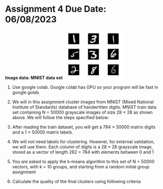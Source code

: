 # Assignment 4 Due Date: 06/08/2023
**Image data: MNIST data set**
![](https://github.com/SyedT1/Data-Mining-CSC417/blob/main/Week%204/Screenshot%20from%202023-08-01%2018-04-49.png)
  1. Use google colab. Google colab has GPU so your program will be fast in google golab.
  
  2. We will in this assignment cluster images from MNIST (Mixed National Institute of Standards) database of handwritten digits. MNIST train data set containing N = 50000 grayscale images of size 28 × 28 as shown above. We will follow the steps specified below:
  
  3. After reading the train dataset, you will get a 784 × 50000 matrix digits and a 1 × 50000 matrix labels.
  
  4. We will not need labels for clustering. However, for external validation, we will use them. Each column of digits is a 28 × 28 grayscale image, stored as a vector of length 282 = 784 with elements between 0 and 1
  
  5. You are asked to apply the k-means algorithm to this set of N = 50000 vectors, with k = 10 groups, and starting from a random initial group assignment
  
  6. Calculate the quality of the final clusters using following criteria
